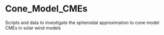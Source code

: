 # Cone_Model_CMEs
 Scripts and data to investigate the spheroidal approximation to cone model CMEs in solar wind models
